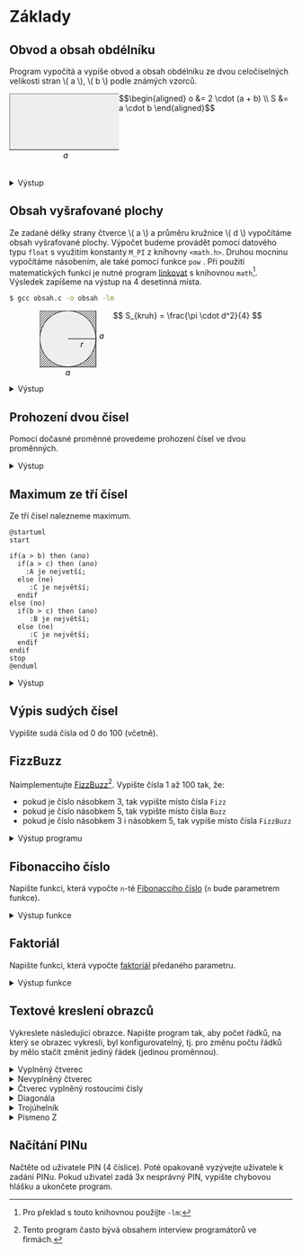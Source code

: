 # Základy

## Obvod a obsah obdélníku
Program vypočítá a vypíše obvod a obsah obdélníku ze dvou celočíselných velikosti stran \\( a \\), \\( b \\) podle známých vzorců.

<div style="display: flex; justify-content: center">
  <svg>
    <rect width=200 height=100 fill=#eee stroke=black />
    <text x=100 y=115 fill=black text-anchor=middle font-style=italic>a</text>
    <text x=210 y=50 fill=black text-anchor=middle font-style=italic>b</text>
  </svg>
  <div>
    $$\begin{aligned}
    o &= 2 \cdot (a + b) \\
    S &= a \cdot b
    \end{aligned}$$
  </div>
</div>

<details>
<summary>Výstup</summary>

```
a = 200
b = 100
o = 600
S = 20000
```
</details>

## Obsah vyšrafované plochy
Ze zadané délky strany čtverce \\( a \\) a průměru kružnice \\( d \\) vypočítáme obsah vyšrafované plochy.
Výpočet budeme provádět pomocí datového typu `float` s využitím konstanty `M_PI` z knihovny `<math.h>`.
Druhou mocninu vypočítáme násobením, ale také pomocí funkce `pow` .
Při použití matematických funkcí je nutné program [linkovat](../c/modularizace/knihovny.md) s
knihovnou `math`[^10]. Výsledek zapíšeme na výstup na 4 desetinná místa. 

[^10]: Pro překlad s touto knihovnou použijte `-lm`:
```bash
$ gcc obsah.c -o obsah -lm
```

<div style="display: flex; justify-content: center">
	<svg viewBox="0 0 130 130" width=130 height=130>
		<pattern id="diagonalHatch" patternUnits="userSpaceOnUse" width="4" height="4">
		<path d="M-1,1 l2,-2
		M0,4 l4,-4
		M3,5 l2,-2" 
		style="stroke:black; stroke-width:1" />
		</pattern>
		<rect width=100 height=100 stroke=black fill="url(#diagonalHatch)" />
		<text x=50 y=115 fill=black text-anchor=middle font-style=italic>a</text>
		<text x=110 y=50 fill=black text-anchor=middle font-style=italic>a</text>
		<circle r=50 cx=50 cy=50 fill=#eee stroke=black />
		<text x=75 y=65 fill=black text-anchor=middle font-style=italic>r</text>
		<line x1=50 y1=50 x2=100 y2=50 stroke=black />
	</svg>
	<div>
		$$ S_{kruh} = \frac{\pi \cdot d^2}{4} $$
	</div>
</div>

<details>
<summary>Výstup</summary>

```
TODO
```
</details>

## Prohození dvou čísel
Pomocí dočasné proměnné provedeme prohození čísel ve dvou proměnných.

<details>
<summary>Výstup</summary>

```
a = 10
b = 50

a = 50
b = 10
```
</details>

## Maximum ze tří čísel

Ze tří čísel nalezneme maximum.

```plantuml
@startuml
start

if(a > b) then (ano)
  if(a > c) then (ano)
    :A je nejvetší;
  else (ne)
     :C je největší;
  endif
else (no)
  if(b > c) then (ano)
     :B je největší;
  else (ne)
     :C je největší;
  endif
endif
stop
@enduml
```

<details>
<summary>Výstup</summary>

```
a = 10
b = 40
c = 20

maximum je 40
```
</details>


## Výpis sudých čísel
Vypište sudá čísla od 0 do 100 (včetně).

## FizzBuzz
Naimplementujte [FizzBuzz](https://en.wikipedia.org/wiki/Fizz_buzz)[^1]. Vypište čísla 1 až 100 tak, že:
 - pokud je číslo násobkem 3, tak vypište místo čísla `Fizz`
 - pokud je číslo násobkem 5, tak vypište místo čísla `Buzz`
 - pokud je číslo násobkem 3 i násobkem 5, tak vypíše místo čísla `FizzBuzz`

[^1]: Tento program často bývá obsahem interview programátorů ve firmách.

<details>
<summary>Výstup programu</summary>

```
1
2
Fizz
4
Buzz
Fizz
7
8
Fizz
Buzz
11
Fizz
13
14
Fizz Buzz
16
...
```
</details>

## Fibonacciho číslo
Napište funkci, která vypočte `n`-té [Fibonacciho číslo](https://cs.wikipedia.org/wiki/Fibonacciho_posloupnost)
(`n` bude parametrem funkce).

<details>
<summary>Výstup funkce</summary>

```c
fibonacci(0);   // 0
fibonacci(1);   // 1
fibonacci(2);   // 1
fibonacci(3);   // 2
fibonacci(4);   // 3
fibonacci(5);   // 5
fibonacci(6);   // 8
```
</details>

## Faktoriál
Napište funkci, která vypočte [faktoriál](https://cs.wikipedia.org/wiki/Faktori%C3%A1l) předaného
parametru.

<details>
<summary>Výstup funkce</summary>

```c
factorial(0);   // 1
factorial(1);   // 1
factorial(4);   // 24
factorial(5);   // 120
```
</details>

## Textové kreslení obrazců
Vykreslete následující obrazce. Napište program tak, aby počet řádků, na který se
obrazec vykreslí, byl konfigurovatelný, tj. pro změnu počtu řádků by mělo stačit změnit jediný řádek
(jedinou proměnnou).

<details>
<summary>Vyplněný čtverec</summary>

```
xxxx
xxxx
xxxx
xxxx
```
</details>

<details>
<summary>Nevyplněný čtverec</summary>

```
xxxx
x  x
x  x
xxxx
```
</details>

<details>
<summary>Čtverec vyplněný rostoucími čísly</summary>

```
xxxxx
x012x
x345x
x678x
xxxxx
```
</details>

<details>
<summary>Diagonála</summary>

```
x
 x
  x
   x
    x
```
</details>

<details>
<summary>Trojúhelník</summary>

```
  x  
 x x 
xxxxx
```
</details>

<details>
<summary>Písmeno Z</summary>

```
xxxxxx
    x 
   x  
  x 
 x
xxxxxx
```
</details>

## Načítání PINu
Načtěte od uživatele PIN (4 číslice). Poté opakovaně vyzývejte uživatele k zadání PINu. Pokud
uživatel zadá 3x nesprávný PIN, vypište chybovou hlášku a ukončete program.

